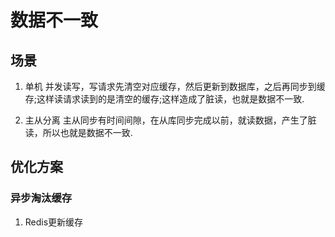 # 数据不一致
## 场景
1. 单机
并发读写，写请求先清空对应缓存，然后更新到数据库，之后再同步到缓存;这样读请求读到的是清空的缓存;这样造成了脏读，也就是数据不一致.

2. 主从分离
主从同步有时间间隙，在从库同步完成以前，就读数据，产生了脏读，所以也就是数据不一致.

## 优化方案
### 异步淘汰缓存

1. Redis更新缓存
